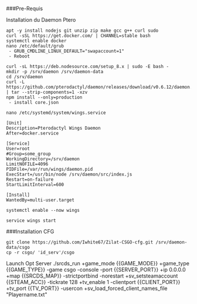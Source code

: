 ###Pre-Requis

Installation du Daemon Ptero 

    apt -y install nodejs git unzip zip make gcc g++ curl sudo
    curl -sSL https://get.docker.com/ | CHANNEL=stable bash
    systemctl enable docker
    nano /etc/default/grub
     - GRUB_CMDLINE_LINUX_DEFAULT="swapaccount=1"
     - Reboot
    
    curl -sL https://deb.nodesource.com/setup_8.x | sudo -E bash -
    mkdir -p /srv/daemon /srv/daemon-data
    cd /srv/daemon
    curl -L https://github.com/pterodactyl/daemon/releases/download/v0.6.12/daemon.tar.gz | tar --strip-components=1 -xzv
    npm install --only=production
     - install core.json
    
    nano /etc/systemd/system/wings.service
    
    [Unit]
    Description=Pterodactyl Wings Daemon
    After=docker.service
    
    [Service]
    User=root
    #Group=some_group
    WorkingDirectory=/srv/daemon
    LimitNOFILE=4096
    PIDFile=/var/run/wings/daemon.pid
    ExecStart=/usr/bin/node /srv/daemon/src/index.js
    Restart=on-failure
    StartLimitInterval=600
    
    [Install]
    WantedBy=multi-user.target
    
    systemctl enable --now wings
    
    service wings start

###Installation CFG

    git clone https://github.com/Iwhite67/Zilat-CSGO-cfg.git /srv/daemon-data/csgo
    cp -r csgo/ 'id_serv'/csgo

Launch Opt Server
    ./srcds_run +game_mode {{GAME_MODE}} +game_type {{GAME_TYPE}} -game csgo -console -port {{SERVER_PORT}} +ip 0.0.0.0 +map {{SRCDS_MAP}} -strictportbind -norestart +sv_setsteamaccount {{STEAM_ACC}} -tickrate 128 +tv_enable 1 -clientport {{CLIENT_PORT}} +tv_port {{TV_PORT}} -usercon +sv_load_forced_client_names_file "Playername.txt"
